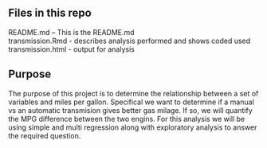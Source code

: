 ## Files in this repo
README.md – This is the README.md  
transmission.Rmd - describes analysis performed and shows coded used 
transmission.html - output for analysis

## Purpose

The purpose of this project is to determine the relationship between a set of variables and miles per gallon. Specifical we want to determine if a manual vs an automatic transmision gives better gas milage.  If so, we will quantify the MPG difference between the two engins.
For this analysis we will be using simple and multi regression along with exploratory analysis to answer the required question. 